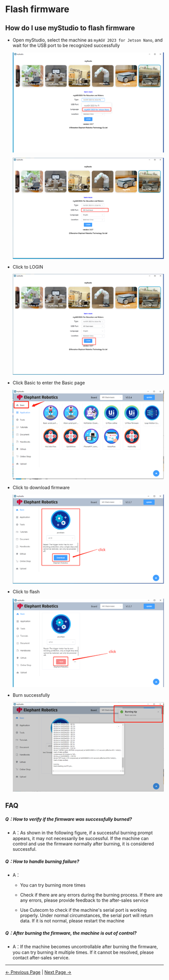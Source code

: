 # Flash firmware


## How do I use myStudio to flash firmware

- Open myStudio, select the machine as `myAGV 2023 for Jetson Nano`, and wait for the USB port to be recognized successfully

  ![](../../../../resources/5-BasicApplication/5.2/5.2.2/img/agvjn/1.1.png)
  
  ![](../../../../resources/5-BasicApplication/5.2/5.2.2/img/agvjn/1.1.1.png)



- Click to LOGIN

  ![](../../../../resources/5-BasicApplication/5.2/5.2.2/img/agvjn/1.2.png)

- Click Basic to enter the Basic page

  ![](../../../../resources/5-BasicApplication/5.2/5.2.2/img/agvjn/1.3.png)



- Click to download firmware

  ![](../../../../resources/5-BasicApplication/5.2/5.2.2/img/agvjn/1.4.png)



- Click to flash

  ![](../../../../resources/5-BasicApplication/5.2/5.2.2/img/agvjn/1.5.png)



- Burn successfully

  ![](../../../../resources/5-BasicApplication/5.2/5.2.2/img/agvjn/1.6.png)





## FAQ

##### Q：How to verify if the firmware was successfully burned?

- A：As shown in the following figure, if a successful burning prompt appears, it may not necessarily be successful.
  If the machine can control and use the firmware normally after burning, it is considered successful.

##### Q：How to handle burning failure?

- A：

  - You can try burning more times

  - Check if there are any errors during the burning process. If there are any errors, please provide feedback to the after-sales service

  - Use Cutecom to check if the machine's serial port is working properly. Under normal circumstances, the serial port will return data. If it is not normal, please restart the machine



##### Q：After burning the firmware, the machine is out of control?

- A：If the machine becomes uncontrollable after burning the firmware, you can try burning it multiple times. If it cannot be resolved, please contact after-sales service.



---

[← Previous Page](2-install_driver.md) | [Next Page →](4-other_function.md)